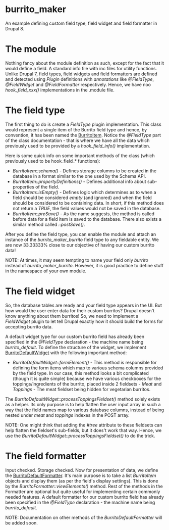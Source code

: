 # burrito_maker

An example defining custom field type, field widget and field formatter in Drupal 8.

# The module

Nothing fancy about the module definition as such, except for the fact that it would define a field. A standard info file with inc files for utility functions. Unlike Drupal 7, field types, field widgets and field formatters are defined and detected using _Plugin_ definitions with _annotations_ like _@FieldType_, _@FieldWidget_ and _@FieldFormatter_ respectively. Hence, we have noo _hook_field_xxx()_ implementations  in the .module file.

# The field type

The first thing to do is create a _FieldType_ plugin implementation. This class would represent a single item of the Burrito field type and hence, by convention, it has been named the [BurritoItem](src/Plugin/Field/FieldType/BurritoItem.php). Notice the _@FieldType_ part of the class documentation - that is where we have all the data which previously used to be provided by a _hook_field_info()_ implementation.

Here is some quick info on some important methods of the class (which previously used to be hook_field_* functions):

* _BurritoItem::schema()_ - Defines storage columns to be created in the database in a format similar to the one used by the Schema API.
* _BurritoItem::propertyDefinitions()_ - Defines additional info about sub-properties of the field.
* _BurritoItem::isEmpty()_ - Defines logic which determines as to when a field should be considered _empty_ (and ignored) and when the field should be considered to be containing data. In short, if this method does not return a _TRUE_, the field values would not be saved in the database.
* _BurritoItem::preSave()_ - As the name suggests, the method is called before data for a field item is saved to the database. There also exists a similar method called _::postSave()_.

After you define the field type, you can enable the module and attach an instance of the _burrito_maker_burrito_ field type to any fieldable entity. We are now 33.33333% close to our objective of having our custom burrito data!

NOTE: At times, it may seem tempting to name your field only _burrito_ instead of _burrito_maker_burrito_. However, it is good practice to define stuff in the namespace of your own module.

# The field widget

So, the database tables are ready and your field type appears in the UI. But how would the user enter data for their custom burritos? Drupal doesn't know anything about them burritos! So, we need to implement a _FieldWidget_ plugin to let tell Drupal exactly how it should build the forms for accepting burrito data.

A default widget type for our custom burrito field has already been specified in the _@FieldType_ declaration - the machine name being _burrito_default_. To define the structure of the widget, we implement [BurritoDefaultWidget](src/Plugin/Field/FieldWidget/BurritoDefaultWidget.php) with the following important method:

* _BurritoDefaultWidget::formElement()_ - This method is responsible for defining the form items which map to various schema columns provided by the field type. In our case, this method looks a bit complicated (though it is quite simple) because we have various checkboxes for the toppings/ingredients of the burrito, placed inside 2 fieldsets - _Meat_ and _Toppings_ - The meat fieldset being hidden for vegetarian burritos.

The _BurritoDefaultWidget::processToppingsFieldset()_ method solely exists as a helper. Its only purpose is to help flatten the user input array in such a way that the field names map to various database columns, instead of being nested under _meat_ and _toppings_ indexes in the POST array.

NOTE: One might think that adding the _#tree_ attribute to these fieldsets can help flatten the fieldset's sub-fields, but it does't work that way. Hence, we use the _BurritoDefaultWidget::processToppingsFieldset()_ to do the trick.

# The field formatter

Input checked. Storage checked. Now for presentation of data, we define the [BurritoDefaultFormatter](src/Plugin/Field/FieldFormatter/BurritoDefaultFormatter.php). It's main purpose is to take a list _BurritoItem_ objects and display them (as per the field's display settings). This is done by the _BurritoFormatter::viewElements()_ method. Rest of the methods in the Formatter are optional but quite useful for implementing certain commonly needed features. A default formatter for our custom burrito field has already been specified in the _@FieldType_ declaration - the machine name being _burrito_default_.

NOTE: Documentation on other methods of the _BurritoDefaultFormatter_ will be added soon.

